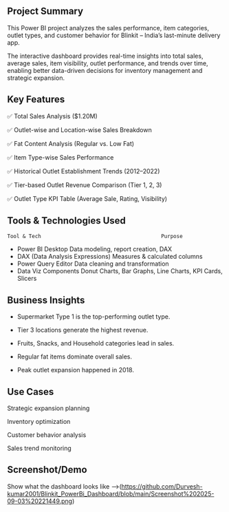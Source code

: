  ## Project Summary

This Power BI project analyzes the sales performance, item categories, outlet types, and customer behavior for Blinkit – India’s last-minute delivery app.

The interactive dashboard provides real-time insights into total sales, average sales, item visibility, outlet performance, and trends over time, enabling better data-driven decisions for inventory management and strategic expansion.

## Key Features

✅ Total Sales Analysis ($1.20M)

✅ Outlet-wise and Location-wise Sales Breakdown

✅ Fat Content Analysis (Regular vs. Low Fat)

✅ Item Type-wise Sales Performance

✅ Historical Outlet Establishment Trends (2012–2022)

✅ Tier-based Outlet Revenue Comparison (Tier 1, 2, 3)

✅ Outlet Type KPI Table (Average Sale, Rating, Visibility)

## Tools & Technologies Used
    Tool & Tech	                                      Purpose
* Power BI Desktop	                       Data modeling, report creation, DAX
* DAX (Data Analysis Expressions)	        Measures & calculated columns
* Power Query Editor	                     Data cleaning and transformation
* Data Viz Components	                    Donut Charts, Bar Graphs, Line Charts, KPI Cards, Slicers

## Business Insights

* Supermarket Type 1 is the top-performing outlet type.

* Tier 3 locations generate the highest revenue.

* Fruits, Snacks, and Household categories lead in sales.

* Regular fat items dominate overall sales.

* Peak outlet expansion happened in 2018.

## Use Cases

Strategic expansion planning

Inventory optimization

Customer behavior analysis

Sales trend monitoring

## Screenshot/Demo
 Show what the dashboard looks like -->(https://github.com/Durvesh-kumar2001/Blinkit_PowerBi_Dashboard/blob/main/Screenshot%202025-09-03%20221449.png)
